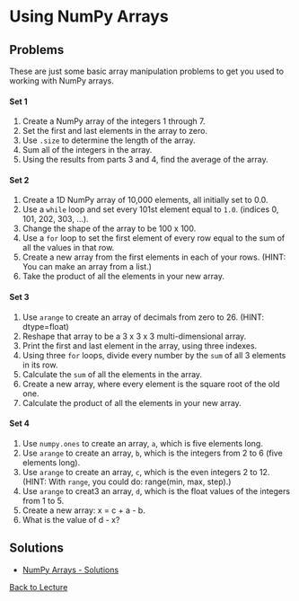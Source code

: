 # Using NumPy Arrays

## Problems

These are just some basic array manipulation problems to get you used to working with NumPy arrays.

#### Set 1

1. Create a NumPy array of the integers 1 through 7.
2. Set the first and last elements in the array to zero.
3. Use `.size` to determine the length of the array.
4. Sum all of the integers in the array.
5. Using the results from parts 3 and 4, find the average of the array.

#### Set 2

1. Create a 1D NumPy array of 10,000 elements, all initially set to 0.0.
2. Use a `while` loop and set every 101st element equal to `1.0`. (indices 0, 101, 202, 303, ...).
3. Change the shape of the array to be 100 x 100.
4. Use a `for` loop to set the first element of every row equal to the sum of all the values in that row.
5. Create a new array from the first elements in each of your rows. (HINT: You can make an array from a list.)
6. Take the product of all the elements in your new array.

#### Set 3

1. Use `arange` to create an array of decimals from zero to 26. (HINT: dtype=float)
2. Reshape that array to be a 3 x 3 x 3 multi-dimensional array.
3. Print the first and last element in the array, using three indexes.
4. Using three `for` loops, divide every number by the `sum` of all 3 elements in its row.
5. Calculate the `sum` of all the elements in the array.
6. Create a new array, where every element is the square root of the old one.
7. Calculate the product of all the elements in your new array.

#### Set 4

1. Use `numpy.ones` to create an array, `a`, which is five elements long.
2. Use `arange` to create an array, `b`, which is the integers from 2 to 6 (five elements long).
3. Use `arange` to create an array, `c`, which is the even integers 2 to 12. (HINT: With `range`, you could do: range(min, max, step).)
4. Use `arange` to creat3 an array, `d`, which is the float values of the integers from 1 to 5.
5. Create a new array: x = c + a - b.
6. What is the value of d - x?

## Solutions

* [NumPy Arrays - Solutions](problem_set_1_solutions.md)


[Back to Lecture](lecture_10.md)
